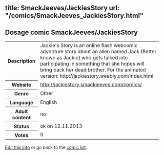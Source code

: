 title: SmackJeeves/JackiesStory
url: "/comics/SmackJeeves_JackiesStory.html"
---
Dosage comic SmackJeeves/JackiesStory
-----------------------------------------

<p id="msg"></p>
<script type="text/javascript">
if (window.location.search === '?edit_info_mail=sent_ok') {
  var elem = document.getElementById("msg");
  elem.innerHTML = 'Edited information sucessfully sent for review, which is usually done daily. Thanks!';
  elem.className = 'ok';
}
</script>
<table class="comicinfo">
<tr>
<th>Description</th><td>Jackie's Story is an online flash webcomic adventure story about an alien named Jack (Better known as Jackie) who gets talked into participating in something that she hopes will bring back her dead brother. For the animated version: http://jackiestory.weebly.com/index.html</td>
</tr>
<tr>
<th>Website</th><td><a href="http://jackiestory.smackjeeves.com/comics/">http://jackiestory.smackjeeves.com/comics/</a></td>
</tr>
<tr>
<th>Genre</th><td>Other</td>
</tr>
<tr>
<th>Language</th><td>English</td>
</tr>
<tr>
<th>Adult content</th><td>no</td>
</tr>
<tr>
<th>Status</th><td>ok on 12.11.2013</td>
</tr>
<tr>
<th>Votes</th><td>0</td>
</tr>
</table>

[Edit this info](SmackJeeves_JackiesStory_edit.html) or go back to the [comic list](../comic-index.html).
